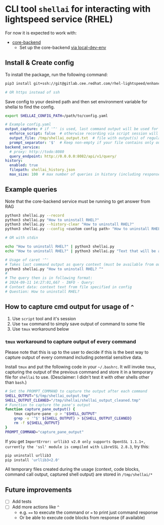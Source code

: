 # CLI tool `shellai` for interacting with lightspeed service (RHEL)

For now it is expected to work with:

* [core-backend](https://gitlab.cee.redhat.com/rhel-lightspeed/enhanced-shell/core-backend)
  * Set up the core-backend [via local-dev-env](https://gitlab.cee.redhat.com/rhel-lightspeed/enhanced-shell/local-dev-env)

## Install & Create config

To install the package, run the following command:

```sh
pip3 install git+ssh://git@gitlab.cee.redhat.com/rhel-lightspeed/enhanced-shell/shellai.git

# OR https instead of ssh
```

Save config to your desired path and then set environment variable for shellai to find the config.

```sh
export SHELLAI_CONFIG_PATH=/path/to/config.yaml
```

```yml
# Example config.yaml
output_capture: # if '^' is used, last command output will be used for query context
  enforce_script: false  # otherwise recording via script session will be enforced
  output_file: /tmp/shellai_output.txt  # file with output(s) of regular commands (e.g. ls, echo, etc.)
  prompt_separator: '$'  # Keep non-empty if your file contains only output of commands (not prompt itself)
backend_service:
  # proxy: http://todo:8080
  query_endpoint: http://0.0.0.0:8082/api/v1/query/
history:
  enabled: true
  filepath: shellai_history.json
  max_size: 100  # max number of queries in history (including responses)
```

## Example queries

Note that the core-backend service must be running to get answer from RAG

```sh
python3 shellai.py --record
python3 shellai.py "How to uninstall RHEL?"
python3 shellai.py --history-clear "How to uninstall RHEL?"
python3 shellai.py --config <custom config path> "How to uninstall RHEL?"

# OR with stdin

echo "How to uninstall RHEL?" | python3 shellai.py
echo "How to uninstall RHEL?" | python3 shellai.py "Text that will be appended to the stdin"

# Usage of caret '^'
# Takes last command output as query context (must be available from output_file value in config)
python3 shellai.py "How to uninstall RHEL? ^"
#
# The query then is in following format:
# 2024-09-11 14:27:01,667 - INFO - Query:
# Context data: context text from file specified in config
# Question: How to uninstall RHEL?
```

## How to capture cmd output for usage of `^`

1. Use `script` tool and it's session
2. Use `tee` command to simply save output of command to some file
3. Use `tmux` workaround below

### `tmux` workaround to capture output of every command

Please note that this is up to the user to decide if this is the best way to capture output of every command including potential sensitive data.

Install `tmux` and put the following code in your `~/.bashrc`.
It will invoke `tmux`, capturing the output of the previous command and store it in a temporary file for `shellai` to use.
(Desclaimer: I didn't test it with other shells other than `bash`.)

``` bash
# Set the PROMPT_COMMAND to capture the output after each command
SHELL_OUTPUT="$/tmp/shellai_output.tmp"
SHELL_OUTPUT_CLEANED="/tmp/shellai/shellai_output_cleaned.tmp"
# Function to capture the pane's output
function capture_pane_output() {
    tmux capture-pane -p > "$SHELL_OUTPUT"
    grep -v '^$' ${SHELL_OUTPUT} > ${SHELL_OUTPUT_CLEANED}
    rm -f ${SHELL_OUTPUT}
}
PROMPT_COMMAND="capture_pane_output"
```

If you get `ImportError: urllib3 v2.0 only supports OpenSSL 1.1.1+, currently the 'ssl' module is compiled with LibreSSL 2.8.3`, try this:

```sh
pip uninstall urllib3
pip install 'urllib3<2.0'
```

All temporary files created during the usage (context, code blocks, command call output, captured shell output) are stored in `/tmp/shellai/*`

## Future improvements

* [ ] Add tests
* [ ] Add more actions like `^`
  * e.g. `==` to execute the command or `=` to print just command response
  * Or be able to execute code blocks from response (if available)

